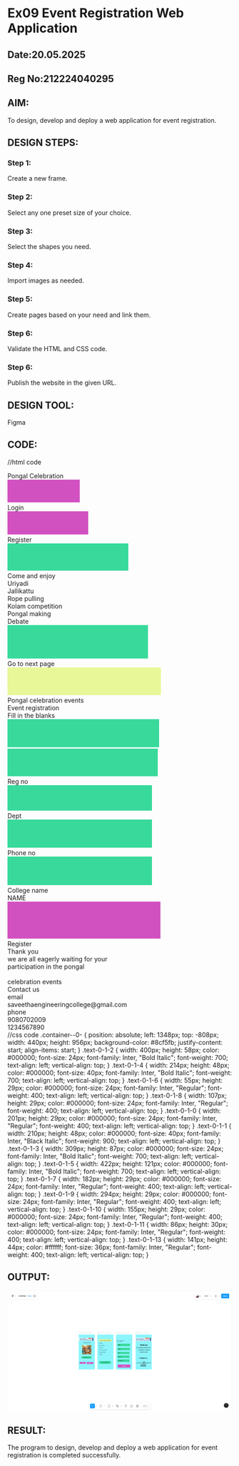 # Ex09 Event Registration Web Application
## Date:20.05.2025
## Reg No:212224040295

## AIM:
To design, develop and deploy a web application for event registration.

## DESIGN STEPS:

### Step 1:
Create a new frame.

### Step 2:
Select any one preset size of your choice.

### Step 3:
Select the shapes you need.

### Step 4:
Import images as needed.

### Step 5:
Create pages based on your need and link them.

### Step 6:

Validate the HTML and CSS code.

### Step 6:

Publish the website in the given URL.

## DESIGN TOOL:
Figma

## CODE:
//html code
<div class="container--0-">
<div class="text-0-1-2">Pongal Celebration</div>
  <svg
    width="162"
    height="51"
    viewBox="0 0 162 51"
    fill="none"
    xmlns="http://www.w3.org/2000/svg"
  >
    <rect width="162" height="51" fill="#D251C1"></rect>
  </svg>
  <div class="text-0-1-4">Login</div>
  <svg
    width="181"
    height="52"
    viewBox="0 0 181 52"
    fill="none"
    xmlns="http://www.w3.org/2000/svg"
  >
    <rect width="181" height="52" fill="#D251C1"></rect>
  </svg>
  <div class="text-0-1-6">Register</div>
  <svg
    width="271"
    height="61"
    viewBox="0 0 271 61"
    fill="none"
    xmlns="http://www.w3.org/2000/svg"
  >
    <rect width="271" height="61" fill="#38D99B"></rect>
  </svg>
  <div class="text-0-1-8">Come and enjoy</div>
</div>
<div class="container--0-">
  <div class="text-0-1-0">Uriyadi</div>
  <div class="text-0-1-1">Jallikattu</div>
  <div class="text-0-1-2">Rope pulling</div>
  <div class="text-0-1-3">Kolam competition</div>
  <div class="text-0-1-4">Pongal making</div>
  <div class="text-0-1-5">Debate</div>
  <svg
    width="315"
    height="75"
    viewBox="0 0 315 75"
    fill="none"
    xmlns="http://www.w3.org/2000/svg"
  >
    <rect width="315" height="75" fill="#38D99B"></rect>
  </svg>
  <div class="text-0-1-7">Go to next page</div>
  <svg
    width="344"
    height="62"
    viewBox="0 0 344 62"
    fill="none"
    xmlns="http://www.w3.org/2000/svg"
  >
    <path d="M0 0H344V62H0V0Z" fill="#E8F797"></path>
  </svg>
  <div class="text-0-1-9">Pongal celebration events</div>
</div>
<div class="container--0-">
  <div class="text-0-1-0">Event registration</div>
  <div class="text-0-1-1">Fill in the blanks</div>
  <svg
    width="340"
    height="63"
    viewBox="0 0 340 63"
    fill="none"
    xmlns="http://www.w3.org/2000/svg"
  >
    <rect width="340" height="63" fill="#38D99B"></rect></svg
  ><svg
    width="337"
    height="62"
    viewBox="0 0 337 62"
    fill="none"
    xmlns="http://www.w3.org/2000/svg"
  >
    <rect width="337" height="62" fill="#38D99B"></rect>
  </svg>
  <div class="text-0-1-4">Reg no</div>
  <svg
    width="324"
    height="57"
    viewBox="0 0 324 57"
    fill="none"
    xmlns="http://www.w3.org/2000/svg"
  >
    <rect width="324" height="57" fill="#38D99B"></rect>
  </svg>
  <div class="text-0-1-6">Dept</div>
  <svg
    width="324"
    height="63"
    viewBox="0 0 324 63"
    fill="none"
    xmlns="http://www.w3.org/2000/svg"
  >
    <rect width="324" height="63" fill="#38D99B"></rect>
  </svg>
  <div class="text-0-1-8">Phone no</div>
  <svg
    width="324"
    height="64"
    viewBox="0 0 324 64"
    fill="none"
    xmlns="http://www.w3.org/2000/svg"
  >
    <rect width="324" height="64" fill="#38D99B"></rect>
  </svg>
  <div class="text-0-1-10">College name</div>
  <div class="text-0-1-11">NAME</div>
  <svg
    width="343"
    height="83"
    viewBox="0 0 343 83"
    fill="none"
    xmlns="http://www.w3.org/2000/svg"
  >
    <rect width="343" height="83" fill="#D251C1"></rect>
  </svg>
  <div class="text-0-1-13">Register</div>
</div>
<div class="container--0-">
  <div class="container-0-1-0"></div>
  <div class="text-0-1-1">Thank you</div>
  <div class="text-0-1-2">we are all eagerly waiting for your <br /></div>
  <div class="text-0-1-3">
    participation in the pongal<br />
    <br />
    celebration events
  </div>
  <div class="text-0-1-4">Contact us</div>
  <div class="text-0-1-5">
    email<br />
    saveethaengineeringcollege@gmail.com<br />
    phone<br />
    9080702009<br />
    1234567890
  </div>
</div>
//css code
.container--0- {
  position: absolute;
  left: 1348px;
  top: -808px;
  width: 440px;
  height: 956px;
  background-color: #8cf5fb;
  justify-content: start;
  align-items: start;
}
.text-0-1-2 {
  width: 400px;
  height: 58px;
  color: #000000;
  font-size: 24px;
  font-family: Inter, "Bold Italic";
  font-weight: 700;
  text-align: left;
  vertical-align: top;
}
.text-0-1-4 {
  width: 214px;
  height: 48px;
  color: #000000;
  font-size: 40px;
  font-family: Inter, "Bold Italic";
  font-weight: 700;
  text-align: left;
  vertical-align: top;
}
.text-0-1-6 {
  width: 55px;
  height: 29px;
  color: #000000;
  font-size: 24px;
  font-family: Inter, "Regular";
  font-weight: 400;
  text-align: left;
  vertical-align: top;
}
.text-0-1-8 {
  width: 107px;
  height: 29px;
  color: #000000;
  font-size: 24px;
  font-family: Inter, "Regular";
  font-weight: 400;
  text-align: left;
  vertical-align: top;
}
.text-0-1-0 {
  width: 201px;
  height: 29px;
  color: #000000;
  font-size: 24px;
  font-family: Inter, "Regular";
  font-weight: 400;
  text-align: left;
  vertical-align: top;
}
.text-0-1-1 {
  width: 210px;
  height: 48px;
  color: #000000;
  font-size: 40px;
  font-family: Inter, "Black Italic";
  font-weight: 900;
  text-align: left;
  vertical-align: top;
}
.text-0-1-3 {
  width: 309px;
  height: 87px;
  color: #000000;
  font-size: 24px;
  font-family: Inter, "Bold Italic";
  font-weight: 700;
  text-align: left;
  vertical-align: top;
}
.text-0-1-5 {
  width: 422px;
  height: 121px;
  color: #000000;
  font-family: Inter, "Bold Italic";
  font-weight: 700;
  text-align: left;
  vertical-align: top;
}
.text-0-1-7 {
  width: 182px;
  height: 29px;
  color: #000000;
  font-size: 24px;
  font-family: Inter, "Regular";
  font-weight: 400;
  text-align: left;
  vertical-align: top;
}
.text-0-1-9 {
  width: 294px;
  height: 29px;
  color: #000000;
  font-size: 24px;
  font-family: Inter, "Regular";
  font-weight: 400;
  text-align: left;
  vertical-align: top;
}
.text-0-1-10 {
  width: 155px;
  height: 29px;
  color: #000000;
  font-size: 24px;
  font-family: Inter, "Regular";
  font-weight: 400;
  text-align: left;
  vertical-align: top;
}
.text-0-1-11 {
  width: 86px;
  height: 30px;
  color: #000000;
  font-size: 24px;
  font-family: Inter, "Regular";
  font-weight: 400;
  text-align: left;
  vertical-align: top;
}
.text-0-1-13 {
  width: 141px;
  height: 44px;
  color: #ffffff;
  font-size: 36px;
  font-family: Inter, "Regular";
  font-weight: 400;
  text-align: left;
  vertical-align: top;
}

## OUTPUT:

![alt text](<Screenshot 2025-05-20 085329.png>)

## RESULT:
The program to design, develop and deploy a web application for event registration is completed successfully.
